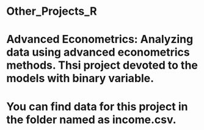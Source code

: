 # Other_Projects_R
# Advanced Econometrics: Analyzing data using advanced econometrics methods. Thsi project devoted to the models with binary variable.
# You can find data for this project in the folder named as income.csv.
